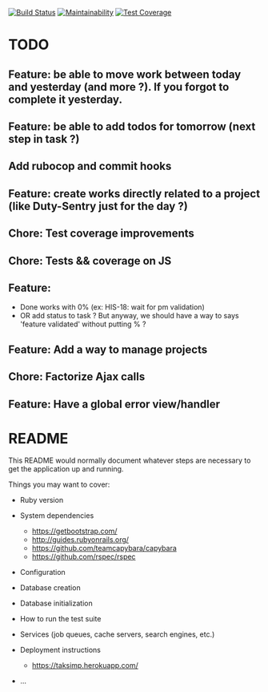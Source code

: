 [![Build Status](https://travis-ci.com/cyrilchampier/taksimp.svg?branch=master)](https://travis-ci.com/cyrilchampier/taksimp)
[![Maintainability](https://api.codeclimate.com/v1/badges/254474d0efa074e1955e/maintainability)](https://codeclimate.com/github/cyrilchampier/taksimp/maintainability)
[![Test Coverage](https://api.codeclimate.com/v1/badges/254474d0efa074e1955e/test_coverage)](https://codeclimate.com/github/cyrilchampier/taksimp/test_coverage)

# TODO

## Feature: be able to move work between today and yesterday (and more ?). If you forgot to complete it yesterday.
## Feature: be able to add todos for tomorrow (next step in task ?)
## Add rubocop and commit hooks
## Feature: create works directly related to a project (like Duty-Sentry just for the day ?)
## Chore: Test coverage improvements
## Chore: Tests && coverage on JS
## Feature: 
* Done works with 0% (ex: HIS-18: wait for pm validation)
* OR add status to task ? But anyway, we should have a way to says 'feature validated' without putting % ?
## Feature: Add a way to manage projects
## Chore: Factorize Ajax calls
## Feature: Have a global error view/handler



# README

This README would normally document whatever steps are necessary to get the
application up and running.

Things you may want to cover:

* Ruby version

* System dependencies
  * https://getbootstrap.com/
  * http://guides.rubyonrails.org/
  * https://github.com/teamcapybara/capybara
  * https://github.com/rspec/rspec

* Configuration

* Database creation

* Database initialization

* How to run the test suite

* Services (job queues, cache servers, search engines, etc.)

* Deployment instructions
  * https://taksimp.herokuapp.com/

* ...
